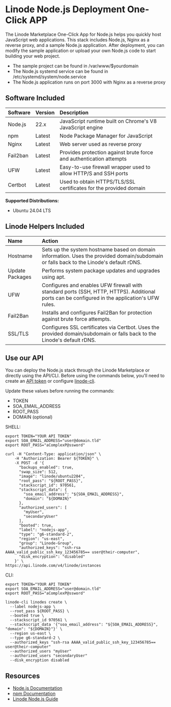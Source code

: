 # Linode Node.js Deployment One-Click APP

The Linode Marketplace One-Click App for Node.js helps you quickly host JavaScript web applications. This stack includes Node.js, Nginx as a reverse proxy, and a sample Node.js application. After deployment, you can modify the sample application or upload your own Node.js code to start building your web project.

* The sample project can be found in /var/www/$yourdomain
* The Node.js systemd service can be found in /etc/systemd/system/node.service
* The Node.js application runs on port 3000 with Nginx as a reverse proxy

## Software Included

| Software  | Version   | Description   |
| :---      | :----     | :---          |
| Node.js   | 22.x      | JavaScript runtime built on Chrome's V8 JavaScript engine |
| npm       | Latest    | Node Package Manager for JavaScript |
| Nginx     | Latest    | Web server used as reverse proxy |
| Fail2ban  | Latest    | Provides protection against brute force and authentication attempts |
| UFW       | Latest    | Easy-to-use firewall wrapper used to allow HTTP/S and SSH ports |
| Certbot   | Latest    | Used to obtain HTTPS/TLS/SSL certificates for the provided domain |

**Supported Distributions:**

- Ubuntu 24.04 LTS

## Linode Helpers Included

| Name  | Action  |
| :---  | :---    |
| Hostname   | Sets up the system hostname based on domain information. Uses the provided domain/subdomain or falls back to the Linode's default rDNS. |
| Update Packages   | Performs system package updates and upgrades using apt. |
| UFW   | Configures and enables UFW firewall with standard ports (SSH, HTTP, HTTPS). Additional ports can be configured in the application's UFW rules. |
| Fail2Ban   | Installs and configures Fail2Ban for protection against brute force attempts. |
| SSL/TLS   | Configures SSL certificates via Certbot. Uses the provided domain/subdomain or falls back to the Linode's default rDNS. |


## Use our API

You can deploy the Node.js stack through the Linode Marketplace or directly using the API/CLI. Before using the commands below, you'll need to create an [API token](https://www.linode.com/docs/products/tools/linode-api/get-started/#create-an-api-token) or configure [linode-cli](https://www.linode.com/products/cli/).

Update these values before running the commands:
- TOKEN
- SOA_EMAIL_ADDRESS
- ROOT_PASS
- DOMAIN (optional)

SHELL:
```
export TOKEN="YOUR API TOKEN"
export SOA_EMAIL_ADDRESS="user@domain.tld"
export ROOT_PASS="aComplexP@ssword"

curl -H "Content-Type: application/json" \
    -H "Authorization: Bearer ${TOKEN}" \
    -X POST -d '{
      "backups_enabled": true,
      "swap_size": 512,
      "image": "linode/ubuntu2204",
      "root_pass": "${ROOT_PASS}",
      "stackscript_id": 970561,
      "stackscript_data": {
        "soa_email_address": "${SOA_EMAIL_ADDRESS}",
        "domain": "${DOMAIN}"
      },
      "authorized_users": [
        "myUser",
        "secondaryUser"
      ],
      "booted": true,
      "label": "nodejs-app",
      "type": "g6-standard-2",
      "region": "us-east",
      "group": "Linode-Group",
      "authorized_keys": "ssh-rsa AAAA_valid_public_ssh_key_123456785== user@their-computer",
      "disk_encryption": "disabled"
    }' \
https://api.linode.com/v4/linode/instances
```

CLI:
```
export TOKEN="YOUR API TOKEN"
export SOA_EMAIL_ADDRESS="user@domain.tld"
export ROOT_PASS="aComplexP@ssword"

linode-cli linodes create \
  --label nodejs-app \
  --root_pass ${ROOT_PASS} \
  --booted true \
  --stackscript_id 970561 \
  --stackscript_data '{"soa_email_address": "${SOA_EMAIL_ADDRESS}", "domain": "${DOMAIN}"}' \
  --region us-east \
  --type g6-standard-2 \
  --authorized_keys "ssh-rsa AAAA_valid_public_ssh_key_123456785== user@their-computer"
  --authorized_users "myUser"
  --authorized_users "secondaryUser"
  --disk_encryption disabled
```

## Resources

- [Node.js Documentation](https://nodejs.org/docs/latest-v22.x/api/)
- [npm Documentation](https://docs.npmjs.com/)
- [Linode Node.js Guide](https://www.linode.com/docs/guides/nodejs-guides/)

